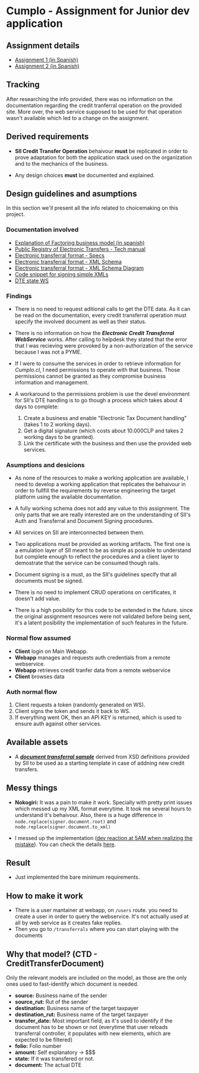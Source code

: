 # Cumplo - Assignment for Junior dev application

## Assignment details
* [Assignment 1 (in Spanish)](OriginalAssignment.MD)
* [Assignment 2 (in Spanish)](SecondAssignment.MD)

## Tracking
After researching the info provided, there was no information on the documentation regarding the credit tranferral operation on the provided site. More over, the web service supposed to be used for that operation wasn't available which led to a change on the assignment.


## Derived requirements
* __SII Credit Transfer Operation__ behaivour __must__ be replicated in order to prove adaptation for both the application stack used on the organization and to the mechanics of the business.

* Any design choices __must__ be documented and explained.

## Design guidelines and asumptions
In this section we'll present all the info related to choicemaking on this project.

### Documentation involved
* [Explanation of Factoring business model (in spanish)](https://chilefactura.wordpress.com/2016/08/25/claves-para-entender-el-factoring)
* [Public Registry of Electronic Transfers - Tech manual](http://www.sii.cl/factura_electronica/ins_tecnico.pdf)
* [Electronic transferral format - Specs](http://www.sii.cl/factura_electronica/cesion.pdf)
* [Electronic transferral format - XML Schema](http://www.sii.cl/factura_electronica/schema_cesion.zip)
* [Electronic transferral format - XML Schema Diagram](http://www.sii.cl/factura_electronica/diagrama_cesion.zip)
* [Code snippet for signing simple XMLs](https://github.com/ebeigarts/signer/blob/01f65278db8852be3f4a28c7f10a2cced966f506/spec/signer_spec.rb#L91-L110)
* [DTE state WS](http://www.sii.cl/factura_electronica/factura_mercado/estado_dte.pdf)

### Findings
* There is no need to request aditional calls to get the DTE data. As it can be read on the documentation, every credit transferral operation must specify the involved document as well as their status.

* There is no information on how the ___Electronic Credit Transferral WebService___ works. After calling to helpdesk they stated that the error that I was recieving were provoked by a non-authorization of the service because I was not a PYME.

* If I were to consume the services in order to retrieve information for _Cumplo.cl_, I need permissions to operate with that business. Those permissions cannot be granted as they compromise business information and management.

* A workaround to the permissions problem is use the devel environment for SII's DTE handling is to go though a process which takes about 4 days to complete:

    1. Create a business and enable "Electronic Tax Document handling" (takes 1 to 2 working days).
    2. Get a digital signature (which costs about 10.000CLP and takes 2 working days to be granted).
    3. Link the certificate with the business and then use the provided web services.

### Asumptions and desicions
* As none of the resources to make a working application are available, I need to develop a working application that replicates the behaivour in order to fullfill the requirements by reverse engineering the target platform using the available documentation.

* A fully working schema does not add any value to this assignment. The only parts that we are really interested are on the understanding of SII's Auth and Transferral and Document Signing procedures. 

* All services on SII are interconnected between them.

* Two applications must be provided as working artifacts. The first one is a emulation layer of SII meant to be as simple as possible to understand but complete enough to reflect the procedures and a client layer to demostrate that the service can be consumed though rails.

* Document signing is a must, as the SII's guidelines specify that all documents must be signed.

* There is no need to implement CRUD operations on certificates, it doesn't add value.

* There is a high posibility for this code to be extended in the future. since the original assignment resources were not validated before being sent, it's a latent posibility the implementation of such features in the future. 

### Normal flow assumed
* __Client__ login on Main Webapp.
* __Webapp__ manages and requests auth credentials from a remote webservice.
* __Webapp__ retrieves credit tranfer data from a remote webservice
* __Client__ browses data

### Auth normal flow
1. Client requests a token (randomly generated on WS).
2. Client signs the token and sends it back to WS.
3. If everything went OK, then an API KEY is returned, which is used to ensure auth against other services.

## Available assets
* A [___document transferral sample___](cesion_webservice/app/assets/schemas/schema_cesion/AEC.example.xml) derived from XSD definitions provided by SII to be used as a starting template in case of addning new credit transfers.

## Messy things
* **Nokogiri:** It was a pain to make it work. Specially with pretty print issues which messed up my XML format everytime. It took me several hours to understand it's behaivour. Also, there is a huge difference in ```node.replace(signer.document.root)``` and ```node.replace(signer.document.to_xml)```

* I messed up the implementation ([dev reaction at 5AM when realizing the mistake](reaction.jpg)). You can check the details [here](WhatHappenedAtThisPoint.MD).

## Result
* Just implemented the bare minimum requirements.

## How to make it work
* There is a user mantainer at webapp, on `/users` route. you need to create a user in order to query the webservice. It's not actually used at all by web service as it creates fake replies.
* Then you go to `/transferrals` where you can start playing with the documents

## Why that model? (CTD - CreditTransferDocument)
Only the relevant models are included on the model, as those are the only ones used to fast-identify which document is needed.

* **source:** Business name of the sender
* **source_rut:** Rut of the sender
* **destination:**  Business name of the target taxpayer
* **destination_rut:** Business name of the target taxpayer
* **transfer_date:** Most important field, as it's used to identify if the document has to be shown or not (everytime that user reloads transferral controller, it populates with new elements, which are expected to be filtered)
* **folio:** Folio number
* **amount:** Self explanatory -> $$$
* **state:** If it was transfered or not.
* **document:** The actual DTE